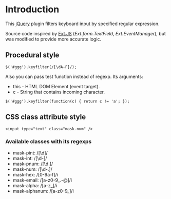 # Introduction

This [jQuery](http://jquery.com/) plugin filters keyboard input by specified regular expression.

Source code inspired by [Ext.JS](http://www.sencha.com/products/extjs/) (*Ext.form.TextField*, *Ext.EventManager*), but was modified to provide more accurate logic.

## Procedural style

`$('#ggg').keyfilter(/[\dA-F]/);`

Also you can pass test function instead of regexp. Its arguments:

* this - HTML DOM Element (event target).
* c - String that contains incoming character.

`$('#ggg').keyfilter(function(c) { return c != 'a'; });`

## CSS class attribute style

`<input type="text" class="mask-num" />`

### Available classes with its regexps

* mask-pint: /[\d]/
* mask-int: /[\d\-]/
* mask-pnum: /[\d\.]/
* mask-num: /[\d\-\.]/
* mask-hex: /[0-9a-f]/i
* mask-email: /[a-z0-9_\.\-@]/i
* mask-alpha: /[a-z_]/i
* mask-alphanum: /[a-z0-9_]/i

